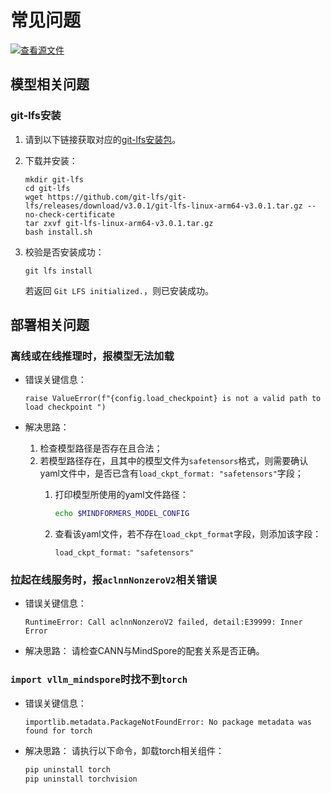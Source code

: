 # 常见问题

[![查看源文件](https://mindspore-website.obs.cn-north-4.myhuaweicloud.com/website-images/master/resource/_static/logo_source.svg)](https://gitee.com/mindspore/docs/blob/master/docs/vllm_mindspore/docs/source_zh_cn/faqs/faqs.md)

## 模型相关问题

### git-lfs安装

1. 请到以下链接获取对应的[git-lfs安装包](https://github.com/git-lfs/git-lfs/releases/tag/v3.0.1)。
2. 下载并安装：

   ```shell
   mkdir git-lfs
   cd git-lfs
   wget https://github.com/git-lfs/git-lfs/releases/download/v3.0.1/git-lfs-linux-arm64-v3.0.1.tar.gz --no-check-certificate
   tar zxvf git-lfs-linux-arm64-v3.0.1.tar.gz
   bash install.sh
   ```

3. 校验是否安装成功：

   ```shell
   git lfs install
   ```

   若返回 `Git LFS initialized.`，则已安装成功。

## 部署相关问题

### 离线或在线推理时，报模型无法加载

- 错误关键信息：

   ```text
   raise ValueError(f"{config.load_checkpoint} is not a valid path to load checkpoint ")
   ```

- 解决思路：
  1. 检查模型路径是否存在且合法；
  2. 若模型路径存在，且其中的模型文件为`safetensors`格式，则需要确认yaml文件中，是否已含有`load_ckpt_format: "safetensors"`字段；
     1. 打印模型所使用的yaml文件路径：

        ```bash
        echo $MINDFORMERS_MODEL_CONFIG
        ```

     2. 查看该yaml文件，若不存在`load_ckpt_format`字段，则添加该字段：

        ```text
        load_ckpt_format: "safetensors"
        ```

### 拉起在线服务时，报`aclnnNonzeroV2`相关错误

- 错误关键信息：

   ```text
   RuntimeError: Call aclnnNonzeroV2 failed, detail:E39999: Inner Error
   ```

- 解决思路：
   请检查CANN与MindSpore的配套关系是否正确。

### `import vllm_mindspore`时找不到`torch`

- 错误关键信息：

   ```text
   importlib.metadata.PackageNotFoundError: No package metadata was found for torch
   ```

- 解决思路：
   请执行以下命令，卸载torch相关组件：

   ```bash
   pip uninstall torch
   pip uninstall torchvision
   ```
